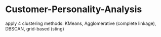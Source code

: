 # Customer-Personality-Analysis
apply 4 clustering methods: KMeans, Agglomerative (complete linkage), DBSCAN, grid-based (sting)
